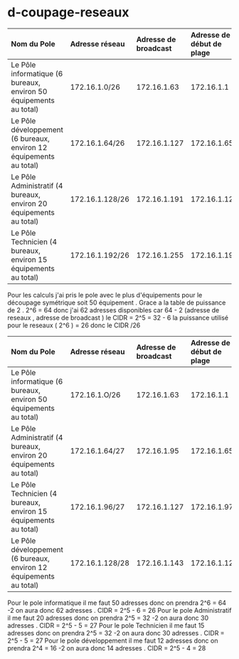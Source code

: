 # d-coupage-reseaux
|Nom du Pole | Adresse réseau | Adresse de broadcast | Adresse de début de plage | Adresse de fin de plage |
|:-----|:-----|:----|:-----|:-----|
|Le Pôle informatique (6 bureaux, environ 50 équipements au total) |172.16.1.0/26 |172.16.1.63 |172.16.1.1 |172.16.1.62 |
|Le Pôle développement (6 bureaux, environ 12 équipements au total) |172.16.1.64/26 |172.16.1.127 |172.16.1.65 |172.16.1.126 |
|Le Pôle Administratif (4 bureaux, environ 20 équipements au total) |172.16.1.128/26 |172.16.1.191 |172.16.1.129 |172.16.1.190 |
|Le Pôle Technicien (4 bureaux, environ 15 équipements au total) |172.16.1.192/26 |172.16.1.255 |172.16.1.193 |172.16.1.254 |

Pour les calculs j'ai pris le pole avec le plus d'équipements pour le découpage symétrique soit 50 équipement .
Grace a la table de puissance de 2 . 2^6 = 64
donc j'ai 62 adresses disponibles car 64 - 2 (adresse de reseaux , adresse de broadcast )
le CIDR = 2^5 = 32 - 6 la puissance utilisé pour le reseaux ( 2^6 ) = 26 
donc le CIDR /26

|Nom du Pole | Adresse réseau | Adresse de broadcast | Adresse de début de plage | Adresse de fin de plage |
|:-----|:-----|:----|:-----|:-----|
|Le Pôle informatique (6 bureaux, environ 50 équipements au total) |172.16.1.O/26 |172.16.1.63 |172.16.1.1 |172.16.1.62 |
|Le Pôle Administratif (4 bureaux, environ 20 équipements au total) |172.16.1.64/27|172.16.1.95 |172.16.1.65 |172.16.1.94 |
|Le Pôle Technicien (4 bureaux, environ 15 équipements au total) |172.16.1.96/27 |172.16.1.127 |172.16.1.97 |172.16.1.126 |
|Le Pôle développement (6 bureaux, environ 12 équipements au total) |172.16.1.128/28 |172.16.1.143 |172.16.1.129 |172.16.1.142 |

Pour le pole informatique il me faut 50 adresses donc on prendra 2^6 = 64 -2 on aura donc 62 adresses . CIDR = 2^5 - 6 = 26
Pour le pole Administratif il me faut 20 adresses donc on prendra 2^5 = 32 -2 on aura donc 30 adresses . CIDR = 2^5 - 5 = 27
Pour le pole Technicien il me faut 15 adresses donc on prendra 2^5 = 32 -2 on aura donc 30 adresses . CIDR = 2^5 - 5 = 27
Pour le pole développement il me faut 12 adresses donc on prendra 2^4 = 16 -2 on aura donc 14 adresses . CIDR = 2^5 - 4 = 28
